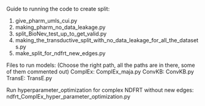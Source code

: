 Guide to running the code to create split:
1. give_pharm_umls_cui.py
2. making_pharm_no_data_leakage.py
3. split_BioNev_test_up_to_get_valid.py
4. making_the_transductive_split_with_no_data_leakage_for_all_the_datasets.py
5. make_split_for_ndfrt_new_edges.py

Files to run models:
(Choose the right path, all the paths are in there, some of them commented out)
ComplEx:
ComplEx_maja.py
ConvKB:
ConvKB.py
TransE:
TransE.py

Run hyperparameter_optimization for complex NDFRT without new edges:
ndfrt_ComplEx_hyper_parameter_optimization.py
